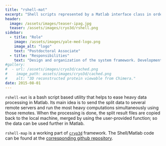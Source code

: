 ```yaml
---
title: "rshell-mat"
excerpt: "Shell scripts represented by a Matlab interface class in order to imitate Matlab distributor."
header:
  image: /assets/images/teaser-ipag.jpg
  teaser: /assets/images/cryo3d/rshell.png
sidebar:
  - title: "Role"
    image: /assets/images/yale-med-logo.png
    image_alt: "logo"
    text: "Postdoctoral Associate"
  - title: "Responsibilities"
    text: "Design and organization of the system framework. Development and addition of new features."
#gallery:
#  - url: /assets/images/cryo3d/cached.png
#    image_path: assets/images/cryo3d/cached.png
#    alt: "3D reconstructed protein viewable from Chimera."
date: 2015-08-01
---
```


`rshell-mat` is a bash script based utility that helps to ease heavy data processing in Matlab. Its main idea is to send the split data to several remote servers and run the most heavy computations simultaneously using those remotes. When the processing is done, the split result files are copied back to the local machine, merged by using the user-provided function; so the data can be used further in Matlab.

`rshell-map` is a working part of [`cryo3d`](https://vicrucann.github.io/minimal-mistakes/portfolio/cryo3d/) framework. The Shell/Matlab code can be found at the [corresponding github repository](https://github.com/vicrucann/rshell-mat).